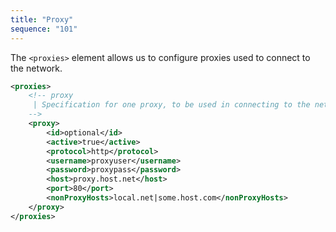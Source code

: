 ```yaml
---
title: "Proxy"
sequence: "101"
---
```


The `<proxies>` element allows us to configure proxies used to connect to the network.

```xml
<proxies>
    <!-- proxy
     | Specification for one proxy, to be used in connecting to the network.
    -->
    <proxy>
        <id>optional</id>
        <active>true</active>
        <protocol>http</protocol>
        <username>proxyuser</username>
        <password>proxypass</password>
        <host>proxy.host.net</host>
        <port>80</port>
        <nonProxyHosts>local.net|some.host.com</nonProxyHosts>
    </proxy>
</proxies>
```
